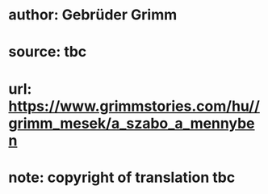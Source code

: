# author: Gebrüder Grimm
# source: tbc
# url: https://www.grimmstories.com/hu//grimm_mesek/a_szabo_a_mennyben
# note: copyright of translation tbc


